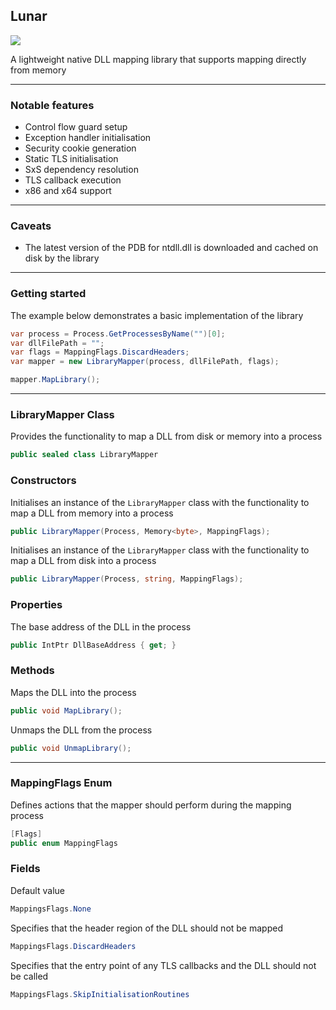## Lunar

![](https://github.com/Dewera/Lunar/workflows/Continuous%20Integration/badge.svg)

A lightweight native DLL mapping library that supports mapping directly from memory

---

### Notable features

- Control flow guard setup
- Exception handler initialisation
- Security cookie generation
- Static TLS initialisation
- SxS dependency resolution
- TLS callback execution
- x86 and x64 support

---

### Caveats

- The latest version of the PDB for ntdll.dll is downloaded and cached on disk by the library

---

### Getting started

The example below demonstrates a basic implementation of the library

```c#
var process = Process.GetProcessesByName("")[0];
var dllFilePath = "";
var flags = MappingFlags.DiscardHeaders;
var mapper = new LibraryMapper(process, dllFilePath, flags);

mapper.MapLibrary();
```

---

### LibraryMapper Class

Provides the functionality to map a DLL from disk or memory into a process

```c#
public sealed class LibraryMapper
```

### Constructors

Initialises an instance of the `LibraryMapper` class with the functionality to map a DLL from memory into a process

```c#
public LibraryMapper(Process, Memory<byte>, MappingFlags);
```

Initialises an instance of the `LibraryMapper` class with the functionality to map a DLL from disk into a process

```c#
public LibraryMapper(Process, string, MappingFlags);
```

### Properties

The base address of the DLL in the process

```c#
public IntPtr DllBaseAddress { get; }
```

### Methods

Maps the DLL into the process

```c#
public void MapLibrary();
```

Unmaps the DLL from the process

```c#
public void UnmapLibrary();
```

---

### MappingFlags Enum

Defines actions that the mapper should perform during the mapping process

```c#
[Flags]
public enum MappingFlags
```

### Fields

Default value

```c#
MappingsFlags.None
```

Specifies that the header region of the DLL should not be mapped

```c#
MappingsFlags.DiscardHeaders 
```

Specifies that the entry point of any TLS callbacks and the DLL should not be called

```c#
MappingsFlags.SkipInitialisationRoutines
```
